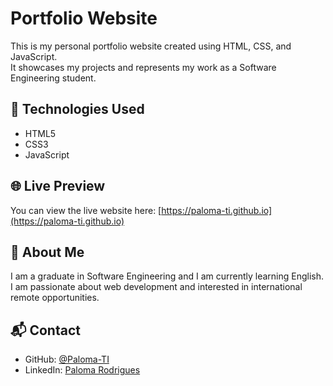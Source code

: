 # Portfolio Website

This is my personal portfolio website created using HTML, CSS, and JavaScript.  
It showcases my projects and represents my work as a Software Engineering student.

## 🔧 Technologies Used

- HTML5  
- CSS3  
- JavaScript

## 🌐 Live Preview

You can view the live website here: [https://paloma-ti.github.io](https://paloma-ti.github.io)

## 🧠 About Me

I am a graduate in Software Engineering and I am currently learning English.  
I am passionate about web development and interested in international remote opportunities.

## 📬 Contact

- GitHub: [@Paloma-TI](https://github.com/Paloma-TI)  
- LinkedIn: [Paloma Rodrigues](https://www.linkedin.com/in/paloma-rodrigues-279331249/)
